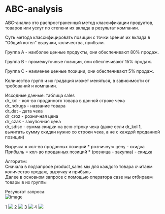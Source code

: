 # ABC-analysis
ABC-анализ это распространенный метод классификации продуктов, товаров или услуг по степени их вклада в результат компании.  

Суть метода классифицировать позиции с точки зрения их вклада в "Общий котел" выручки, количества, прибыли.  

Группа А - наиболее ценные продукты, они обеспечивают 80% продаж.  

Группа В - промежуточные позиции, они обеспечивают 15% продаж.  

Группа С - наименее ценные позиции, они обеспечивают 5% продаж.

Количество групп и их градация может меняться, в зависимости от требований и компании.
 

Исходные данные: таблица sales  
dr_kol - кол-во проданного товара в данной строке чека  
dr_ndrugs - название товара  
dr_dat - дата чека  
dr_croz - розничная цена  
dr_czak - закупочная цена  
dr_sdisc - сумма скидки на всю строку чека (даже если dr_kol 1, вычитать сумму скидки нужно со строки чека, а не с каждой проданной позиции)  

Выручка = кол-во проданных позиций * розничную цену - скидка  
Прибыль = кол-во проданных позиций * (розница - закупка) - скидка  

Алгоритм:  
Сначала в подзапросе product_sales мы для каждого товара считаем количество продаж, выручку и прибыль  
Далее в основном запросе с помощью оператора case мы отбираем товары в их группы


Результат запроса  
![image](https://github.com/anton2010000/ABC-analysis/assets/94874805/d884e7e8-5d68-43aa-8c97-91a8f4f4510d)

1
<image src="apteka1.jpg">
2
<image src="apteka2.jpg">
3
<image src="apteka3.jpg">
4
<image src="apteka4.jpg">
